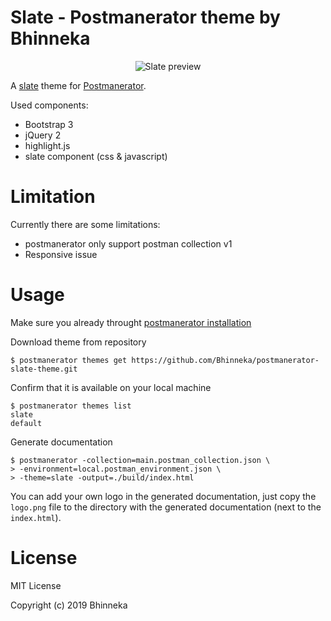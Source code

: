 # Slate - Postmanerator theme by Bhinneka

<div align="center">
<img src="https://raw.githubusercontent.com/Bhinneka/postmanerator-slate-theme/master/preview.png" alt="Slate preview" />
</div>

A [slate](https://github.com/lord/slate) theme for [Postmanerator](https://github.com/aubm/postmanerator).

Used components:
- Bootstrap 3
- jQuery 2
- highlight.js
- slate component (css & javascript)

# Limitation
Currently there are some limitations:
- postmanerator only support postman collection v1
- Responsive issue

# Usage

Make sure you already throught [postmanerator installation](https://github.com/aubm/postmanerator#installation)

Download theme from repository
```
$ postmanerator themes get https://github.com/Bhinneka/postmanerator-slate-theme.git
```

Confirm that it is available on your local machine
```
$ postmanerator themes list
slate
default
```

Generate documentation
```
$ postmanerator -collection=main.postman_collection.json \
> -environment=local.postman_environment.json \
> -theme=slate -output=./build/index.html
```

You can add your own logo in the generated documentation, just copy the `logo.png` file to the directory with the generated documentation (next to the `index.html`).

# License

MIT License

Copyright (c) 2019 Bhinneka
